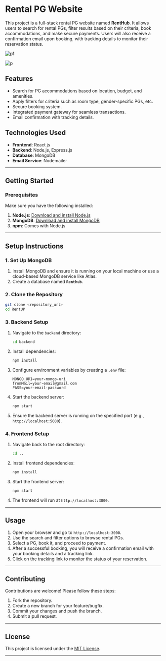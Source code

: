 # **Rental PG Website**

This project is a full-stack rental PG website named **RentHub**. It allows users to search for rental PGs, filter results based on their criteria, book accommodations, and make secure payments. Users will also receive a confirmation email upon booking, with tracking details to monitor their reservation status.

![p1](https://github.com/user-attachments/assets/32bd9727-3d00-454f-81d0-55947c01e10d)

![p](https://github.com/user-attachments/assets/3dad809d-4807-4a06-ab15-742a0fa1f417)

## **Features**
- Search for PG accommodations based on location, budget, and amenities.
- Apply filters for criteria such as room type, gender-specific PGs, etc.
- Secure booking system.
- Integrated payment gateway for seamless transactions.
- Email confirmation with tracking details.

## **Technologies Used**
- **Frontend**: React.js
- **Backend**: Node.js, Express.js
- **Database**: MongoDB
- **Email Service**: Nodemailer

---

## **Getting Started**

### **Prerequisites**
Make sure you have the following installed:
1. **Node.js**: [Download and install Node.js](https://nodejs.org)
2. **MongoDB**: [Download and install MongoDB](https://www.mongodb.com/try/download/community)
3. **npm**: Comes with Node.js

---

## **Setup Instructions**

### **1. Set Up MongoDB**
1. Install MongoDB and ensure it is running on your local machine or use a cloud-based MongoDB service like Atlas.
2. Create a database named **`Renthub`**.

### **2. Clone the Repository**
```bash
git clone <repository_url>
cd RentUP
```

### **3. Backend Setup**
1. Navigate to the `backend` directory:
   ```bash
   cd backend
   ```
2. Install dependencies:
   ```bash
   npm install
   ```
3. Configure environment variables by creating a `.env` file:
   ```env
   MONGO_URI=your-mongo-uri
   fromMail=your-email@gmail.com
   PASS=your-email-password
   ```
4. Start the backend server:
   ```bash
   npm start
   ```
5. Ensure the backend server is running on the specified port (e.g., `http://localhost:5000`).

### **4. Frontend Setup**
1. Navigate back to the root directory:
   ```bash
   cd ..
   ```
2. Install frontend dependencies:
   ```bash
   npm install
   ```
3. Start the frontend server:
   ```bash
   npm start
   ```
4. The frontend will run at `http://localhost:3000`.

---

## **Usage**
1. Open your browser and go to `http://localhost:3000`.
2. Use the search and filter options to browse rental PGs.
3. Select a PG, book it, and proceed to payment.
4. After a successful booking, you will receive a confirmation email with your booking details and a tracking link.
5. Click on the tracking link to monitor the status of your reservation.

---


## **Contributing**
Contributions are welcome! Please follow these steps:
1. Fork the repository.
2. Create a new branch for your feature/bugfix.
3. Commit your changes and push the branch.
4. Submit a pull request.

---

## **License**
This project is licensed under the [MIT License](LICENSE).

---




